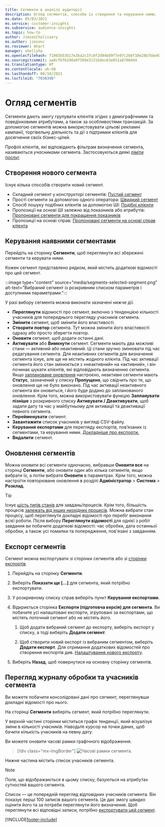 ```yaml
---
title: Сегменти в аналізі аудиторії
description: Огляд сегментів, способи їх створення та керування ними.
ms.date: 05/03/2021
ms.service: customer-insights
ms.subservice: audience-insights
ms.topic: how-to
author: JimsonChalissery
ms.author: jimsonc
ms.reviewer: mhart
manager: shellyha
ms.openlocfilehash: f1003b53b17e3ba2c37c0f2d94b89f7e97c2b6f10e28b7bbe93160e4c7f08d54
ms.sourcegitcommit: aa0cfbf6240a9f560e3131bdec63e051a8786dd4
ms.translationtype: HT
ms.contentlocale: uk-UA
ms.lasthandoff: 08/10/2021
ms.locfileid: "7036398"
---
```

# <a name="segments-overview"></a>Огляд сегментів

Сегменти дають змогу групувати клієнтів згідно з демографічними та поведінковими атрибутами, а також за особливостями транзакцій. За допомогою сегментів можна використовувати цільові рекламні кампанії, торгівельну діяльність та дії з підтримки клієнтів для досягнення своїх бізнес-цілей.

Профілі клієнтів, які відповідають фільтрам визначення сегмента, називаються *учасниками* сегмента. Застосовуються деякі [ліміти послуг](service-limits.md).

## <a name="create-a-new-segment"></a>Створення нового сегмента

Існує кілька способів створити новий сегмент. 

- Складний сегмент у конструкторі сегментів: [Пустий сегмент](segment-builder.md#create-a-new-segment)
- Прості сегменти за допомогою одного оператора: [Швидкий сегмент](segment-builder.md#quick-segments)
- Спосіб пошуку подібних клієнтів за допомогою ШІ: [Подібні клієнти](find-similar-customer-segments.md)
- Пропозиції на основі ШІ залежно від показників або атрибутів: [Пропоновані сегменти для покращення показників](suggested-segments.md)
- Пропозиції на основі справ: [Пропоновані сегменти на основі справ клієнта](suggested-segments-activity.md)

## <a name="manage-existing-segments"></a>Керування наявними сегментами

Перейдіть на сторінку **Сегменти**, щоб переглянути всі збережені сегменти та керувати ними.

Кожен сегмент представлено рядком, який містить додаткові відомості про цей сегмент.

:::image type="content" source="media/segments-selected-segment.png" alt-text="Вибраний сегмент із розкривним списком параметрів і доступними параметрами.":::

У разі вибору сегмента можна виконати зазначені нижче дії.

- **Переглянути** відомості про сегмент, включно з тенденцією кількості учасників для попереднього перегляду учасників сегмента.
- **Змінити** сегмент, щоб змінити його властивості.
- **Створити повтор** сегмента. Тут можна змінити його властивості одразу або просто зберегти повтор.
- **Оновити** сегмент, щоб додати останні дані.
- **Активувати** або **Вимкнути** сегмент. Сегменти мають два можливі стани — активний або неактивний. Ці стани зручно змінювати під час редагування сегмента. Для неактивних сегментів для визначення сегмента існує, але ще не містить жодного клієнта. Під час активації сегмента його стан змінюється з «неактивний» на «активний», і він починає шукати клієнтів, які відповідають визначенню сегмента. Якщо [заплановане оновлення](system.md#schedule-tab) настроєно, неактивні сегменти мають **Статус**, зазначений у списку **Пропущено**, що свідчить про те, що оновлення ще не було виконано. Під час активації неактивного сегмента він оновиться, і його буде додано до запланованого оновлення.
  Крім того, можна використовувати функцію **Запланувати пізніше** з розкривного списку **Активувати / Деактивувати**, щоб задати дату та час у майбутньому для активації та деактивації певного сегмента.
- **Перейменувати** сегмент.
- **Завантажити** список учасників у вигляді CSV-файлу.
- **Керування експортами** для перегляду експортів, пов’язаних із сегментами, та керування ними. [Докладніше про експорти.](export-destinations.md)
- **Видалити** сегмент.

## <a name="refresh-segments"></a>Оновлення сегментів

Можна оновити всі сегменти одночасно, вибравши **Оновити все** на сторінці **Сегменти**, або оновити один або кілька сегментів, якщо вибрати їх, а потім вибрати **Оновити** в параметрах. Крім того, можна настроїти повторюване оновлення в розділі **Адміністратор** > **Система** > **Розклад**.

> [!TIP]
> Існує [шість типів станів](system.md#status-types) для завдань/процесів. Крім того, більшість процесів [залежать від інших низхідних процесів](system.md#refresh-policies). Можна вибрати стан процесу, щоб переглянути докладні відомості про перебіг виконання всієї роботи. Після вибору **Переглянути відомості** для однієї з робіт завдання ви побачите додаткові відомості: час обробки, дата останньої обробки, а також усі помилки та попередження, пов'язані з завданням.

## <a name="export-segments"></a>Експорт сегментів

Сегмент можна експортувати зі сторінки сегментів або зі [сторінки експортів](export-destinations.md). 

1. Перейдіть на сторінку **Сегменти**.

1. Виберіть **Показати ще [...]** для сегмента, який потрібно експортувати.

1. У розкривному списку справ виберіть пункт **Керування експортами**.

1. Відкриється сторінка **Експорти (підготовча версія) для сегмента**. Ви побачите усі налаштовані експорти, згруповані за експортами, що містять поточний сегмент або не містять його.

   1. Щоб додати вибраний сегмент до експорту, виберіть експорт у списку, а тоді виберіть **Додати сегмент**.

   1. Щоб створити новий експорт із вибраним сегментом, виберіть **Додати експорт**. Для отримання додаткових відомостей про створення експортів див. [Налаштування нового експорту](export-destinations.md#set-up-a-new-export).

1. Виберіть **Назад**, щоб повернутися на основну сторінку сегментів.

## <a name="view-processing-history-and-segment-members"></a>Перегляд журналу обробки та учасників сегмента

Ви можете побачити консолідовані дані про сегмент, переглянувши докладні відомості про нього.

На сторінці **Сегменти** виберіть сегмент, який потрібно переглянути.

У верхній частині сторінки міститься графік тенденції, який візуалізує зміни в кількості учасників. Наводьте курсор на точки даних, щоб бачити кількість учасників на певну дату.

Ви можете оновити часові рамки графічного відображення.

> [!div class="mx-imgBorder"]
> ![Часові рамки сегмента.](media/segment-time-range.png "Часові рамки сегмента")

Нижня частина містить список учасників сегмента.

> [!NOTE]
> Поля, що відображаються в цьому списку, базуються на атрибутах сутностей вашого сегмента.
>
>Список — це попередній перегляд відповідних учасників сегмента. Він показує перші 100 записів вашого сегмента. Це дає змогу швидко оцінити його та за потреби переглянути його визначення. Щоб переглянути всі відповідні записи, потрібно [експортувати цей сегмент](export-destinations.md).

[!INCLUDE[footer-include](../includes/footer-banner.md)] 
